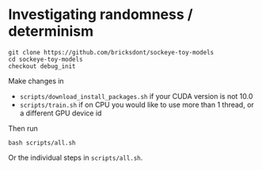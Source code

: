# Investigating randomness / determinism

    git clone https://github.com/bricksdont/sockeye-toy-models
    cd sockeye-toy-models
    checkout debug_init

Make changes in

- `scripts/download_install_packages.sh` if your CUDA version is not 10.0
- `scripts/train.sh` if on CPU you would like to use more than 1 thread, or a different GPU device id

Then run

    bash scripts/all.sh

Or the individual steps in `scripts/all.sh`.
